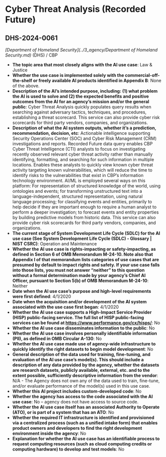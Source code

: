 # Cyber Threat Analysis (Recorded Future)
## DHS-2024-0061
_[Department of Homeland Security](../3_agency/Department of Homeland Security.md)_ (DHS) / CBP


+ **The topic area that most closely aligns with the AI use case**: Law & Justice
+ **Whether the use case is implemented solely with the commercial-off-the-shelf or freely available AI products identified in Appendix B**: None of the above.
+ **Description of the AI’s intended purpose, including: (1) what problem the AI is used to solve and (2) the expected benefits and positive outcomes from the AI for an agency’s mission and/or the general public**: Cyber Threat Analysis quickly populates query results when searching against adversary tactics, techniques, and procedures, establishing a threat scorecard. This service can also provide cyber risk scorecards for third party vendors, companies, and organizations.
+ **Description of what the AI system outputs, whether it’s a prediction, recommendation, decision, etc**: Actionable intelligence supporting Security Operations Center (SOC) and Cyber Risk Management (CRM) investigations and reports.
Recorded Future data query enables CBP Cyber Threat Intelligence (CTI) analysts to focus on investigating recently observed relevant cyber threat activity rather than manually identifying, formatting, and searching for such information in multiple locations. Enables these analysts to quickly view known cyber threat activity targeting known vulnerabilities, which will reduce the time to identify risks to the vulnerabilities that exist in CBP’s information technology environment. AI/ML is employed several ways on this platform: For representation of structured knowledge of the world, using ontologies and events; for transforming unstructured text into a language-independent, structured representation, using natural language processing; for classifying events and entities, primarily to help decide if they are important enough to require a human analyst to perform a deeper investigation; to forecast events and entity properties by building predictive models from historic data. This service can also provide cyber risk scorecards for third party vendors, companies, and organizations. 
+ **The current stage of System Development Life Cycle (SDLC) for the AI use case (See System Development Life Cycle (SDLC) - Glossary | NIST CSRC)**: Operation and Maintenance
+ **Whether the AI use case is rights-impacting or safety-impacting, as defined in Section 6 of OMB Memorandum M-24-10. Note also that Appendix I of that memorandum lists categories of use cases that are presumed by default to impact rights and safety. If your use case falls into those lists, you must not answer “neither” to this question without a formal determination made by your agency’s Chief AI Officer, pursuant to Section 5(b) of OMB Memorandum M-24-10**: Neither
+ **Date when the AI use case’s purpose and high-level requirements were first defined**: 4/1/2020
+ **Date when the acquisition and/or development of the AI system associated with the use case first began**: 4/1/2020
+ **Whether the AI use case supports a High-Impact Service Provider (HISP) public-facing service. The full list of HISP public-facing services can be found at https://www.performance.gov/cx/hisps/**: No
+ **Whether the AI use case disseminates information to the public**: No
+ **Whether the AI use case involves personally identifiable information (PII), as defined in OMB Circular A-130**: No
+ **Whether the AI use case made use of agency-wide infrastructure to quickly identify the right datasets to begin model development**: No
+ **General description of the data used for training, fine-tuning, and evaluation of the AI use case’s model(s). This should include a description of any data provided by the agency, whether the datasets are research datasets, publicly available, external, etc. and to the extent possible, sufficiently descriptive information from the vendor**: N/A - The Agency does not own any of the data used to train, fine-tune, and/or evaluate performance of the model(s) used in this use case.
+ **Whether this AI project includes custom-developed code**: No
+ **Whether the agency has access to the code associated with the AI use case**: No – agency does not have access to source code.
+ **Whether the AI use case itself has an associated Authority to Operate (ATO), or is part of a system that has an ATO**: No
+ **Whether the required IT infrastructure is identified and provisioned via a centralized process (such as a unified intake form) that enables product owners and developers to find the right development environment inside the agency**: No
+ **Explanation for whether the AI use case has an identifiable process to request computing resources (such as cloud computing credits or computing hardware) to develop and test models**: No